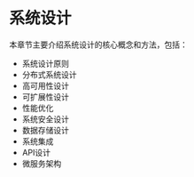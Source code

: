 # 系统设计

本章节主要介绍系统设计的核心概念和方法，包括：

- 系统设计原则
- 分布式系统设计
- 高可用性设计
- 可扩展性设计
- 性能优化
- 系统安全设计
- 数据存储设计
- 系统集成
- API设计
- 微服务架构
